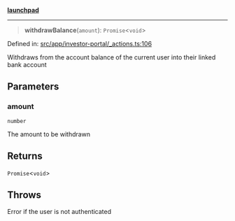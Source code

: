 [**launchpad**](index.md)

***

> **withdrawBalance**(`amount`): `Promise`\<`void`\>

Defined in: [src/app/investor-portal/\_actions.ts:106](https://github.com/victorbratov/launchpad/blob/d1815ef1a573b42ac1f231f3f3d6617bddce6dbe/src/app/investor-portal/_actions.ts#L106)

Withdraws from the account balance of the current user into their linked bank account

## Parameters

### amount

`number`

The amount to be withdrawn

## Returns

`Promise`\<`void`\>

## Throws

Error if the user is not authenticated
